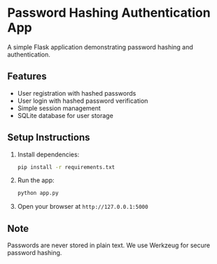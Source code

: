# Password Hashing Authentication App

A simple Flask application demonstrating password hashing and authentication.

## Features
- User registration with hashed passwords
- User login with hashed password verification
- Simple session management
- SQLite database for user storage

## Setup Instructions
1. Install dependencies:
    ```bash
    pip install -r requirements.txt
    ```

2. Run the app:
    ```bash
    python app.py
    ```

3. Open your browser at `http://127.0.0.1:5000`

## Note
Passwords are never stored in plain text. We use Werkzeug for secure password hashing.
